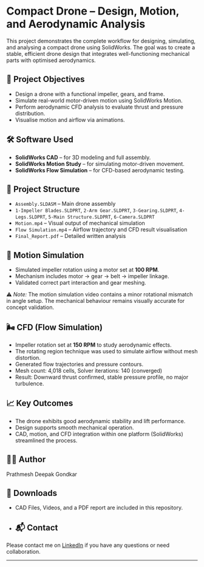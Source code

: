 # Compact Drone – Design, Motion, and Aerodynamic Analysis

This project demonstrates the complete workflow for designing, simulating, and analysing a compact drone using SolidWorks. The goal was to create a stable, efficient drone design that integrates well-functioning mechanical parts with optimised aerodynamics.

## 🎯 Project Objectives
- Design a drone with a functional impeller, gears, and frame.
- Simulate real-world motor-driven motion using SolidWorks Motion.
- Perform aerodynamic CFD analysis to evaluate thrust and pressure distribution.
- Visualise motion and airflow via animations.

## 🛠️ Software Used
- **SolidWorks CAD** – for 3D modeling and full assembly.
- **SolidWorks Motion Study** – for simulating motor-driven movement.
- **SolidWorks Flow Simulation** – for CFD-based aerodynamic testing.

## 📂 Project Structure
- `Assembly.SLDASM` – Main drone assembly
- `1-Impeller Blades.SLDPRT`, `2-Arm Gear.SLDPRT`, `3-Gearing.SLDPRT`, `4-Legs.SLDPRT`, `5-Main Structure.SLDPRT`, `6-Camera.SLDPRT`
- `Motion.mp4` – Visual output of mechanical simulation
- `Flow Simulation.mp4` – Airflow trajectory and CFD result visualisation
- `Final_Report.pdf` – Detailed written analysis

## 🔁 Motion Simulation
- Simulated impeller rotation using a motor set at **100 RPM**.
- Mechanism includes motor → gear → belt → impeller linkage.
- Validated correct part interaction and gear meshing.

⚠️ *Note:* The motion simulation video contains a minor rotational mismatch in angle setup. The mechanical behaviour remains visually accurate for concept validation.

## 🌬️ CFD (Flow Simulation)
- Impeller rotation set at **150 RPM** to study aerodynamic effects.
- The rotating region technique was used to simulate airflow without mesh distortion.
- Generated flow trajectories and pressure contours.
- Mesh count: 4,018 cells, Solver iterations: 140 (converged)
- Result: Downward thrust confirmed, stable pressure profile, no major turbulence.

## 📈 Key Outcomes
- The drone exhibits good aerodynamic stability and lift performance.
- Design supports smooth mechanical operation.
- CAD, motion, and CFD integration within one platform (SolidWorks) streamlined the process.

## 👨‍💻 Author
Prathmesh Deepak Gondkar

## 📎 Downloads
- CAD Files, Videos, and a PDF report are included in this repository.

- ## 📬 Contact
Please contact me on [LinkedIn](www.linkedin.com/in/prathmeshgondkar) if you have any questions or need collaboration.

---

